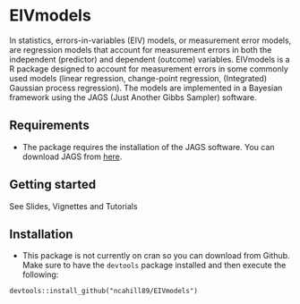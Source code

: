 # EIVmodels 

In statistics, errors-in-variables (EIV) models, or measurement error models, are regression models that account for measurement errors in both the independent (predictor) and dependent (outcome) variables. EIVmodels is a R package designed to account for measurement errors in some commonly used models (linear regression, change-point regression, (Integrated) Gaussian process regression). The models are implemented in a Bayesian framework using the JAGS (Just Another Gibbs Sampler) software.

## Requirements

  - The package requires the installation of the JAGS software. You can download JAGS from [here](https://sourceforge.net/projects/mcmc-jags/).

## Getting started

See Slides, Vignettes and Tutorials

## Installation

  - This package is not currently on cran so you can download from Github. Make sure to have the `devtools` package installed and then execute the following: 

```
devtools::install_github("ncahill89/EIVmodels")
```
